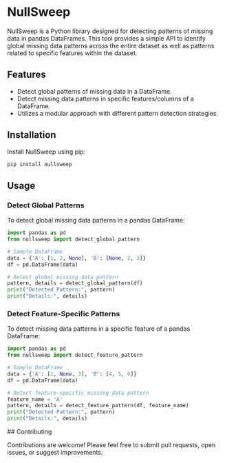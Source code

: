 # NullSweep

NullSweep is a Python library designed for detecting patterns of missing data in pandas DataFrames. This tool provides a simple API to identify global missing data patterns across the entire dataset as well as patterns related to specific features within the dataset.

## Features

- Detect global patterns of missing data in a DataFrame.
- Detect missing data patterns in specific features/columns of a DataFrame.
- Utilizes a modular approach with different pattern detection strategies.

## Installation

Install NullSweep using pip:

```bash
pip install nullsweep
```

## Usage

### Detect Global Patterns

To detect global missing data patterns in a pandas DataFrame:

```python
import pandas as pd
from nullsweep import detect_global_pattern

# Sample DataFrame
data = {'A': [1, 2, None], 'B': [None, 2, 3]}
df = pd.DataFrame(data)

# Detect global missing data pattern
pattern, details = detect_global_pattern(df)
print("Detected Pattern:", pattern)
print("Details:", details)
```

### Detect Feature-Specific Patterns

To detect missing data patterns in a specific feature of a pandas DataFrame:

```python
import pandas as pd
from nullsweep import detect_feature_pattern

# Sample DataFrame
data = {'A': [1, None, 3], 'B': [4, 5, 6]}
df = pd.DataFrame(data)

# Detect feature-specific missing data pattern
feature_name = 'A'
pattern, details = detect_feature_pattern(df, feature_name)
print("Detected Pattern:", pattern)
print("Details:", details)
```

## Contributing

Contributions are welcome! Please feel free to submit pull requests, open issues, or suggest improvements.
